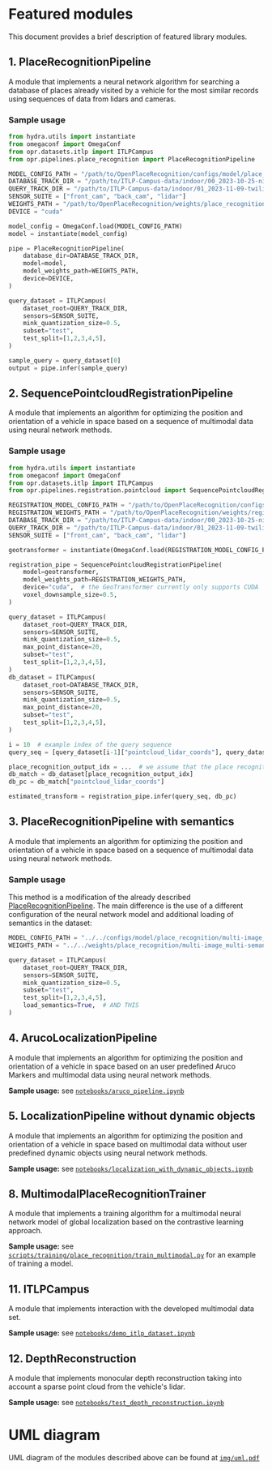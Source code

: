 # Featured modules

This document provides a brief description of featured library modules.

## 1. PlaceRecognitionPipeline

A module that implements a neural network algorithm for searching a database of places already visited by a vehicle for the most similar records using sequences of data from lidars and cameras.

### Sample usage

```python
from hydra.utils import instantiate
from omegaconf import OmegaConf
from opr.datasets.itlp import ITLPCampus
from opr.pipelines.place_recognition import PlaceRecognitionPipeline

MODEL_CONFIG_PATH = "/path/to/OpenPlaceRecognition/configs/model/place_recognition/multi-image_lidar_late-fusion.yaml"
DATABASE_TRACK_DIR = "/path/to/ITLP-Campus-data/indoor/00_2023-10-25-night"
QUERY_TRACK_DIR = "/path/to/ITLP-Campus-data/indoor/01_2023-11-09-twilight"
SENSOR_SUITE = ["front_cam", "back_cam", "lidar"]
WEIGHTS_PATH = "/path/to/OpenPlaceRecognition/weights/place_recognition/multi-image_lidar_late-fusion_nclt.pth"
DEVICE = "cuda"

model_config = OmegaConf.load(MODEL_CONFIG_PATH)
model = instantiate(model_config)

pipe = PlaceRecognitionPipeline(
    database_dir=DATABASE_TRACK_DIR,
    model=model,
    model_weights_path=WEIGHTS_PATH,
    device=DEVICE,
)

query_dataset = ITLPCampus(
    dataset_root=QUERY_TRACK_DIR,
    sensors=SENSOR_SUITE,
    mink_quantization_size=0.5,
    subset="test",
    test_split=[1,2,3,4,5],
)

sample_query = query_dataset[0]
output = pipe.infer(sample_query)
```

## 2. SequencePointcloudRegistrationPipeline

A module that implements an algorithm for optimizing the position and orientation of a vehicle in space based on a sequence of multimodal data using neural network methods.

### Sample usage

```python
from hydra.utils import instantiate
from omegaconf import OmegaConf
from opr.datasets.itlp import ITLPCampus
from opr.pipelines.registration.pointcloud import SequencePointcloudRegistrationPipeline

REGISTRATION_MODEL_CONFIG_PATH = "/path/to/OpenPlaceRecognition/configs/model/registration/geotransformer_kitti.yaml"
REGISTRATION_WEIGHTS_PATH = "/path/to/OpenPlaceRecognition/weights/registration/geotransformer_kitti.pth"
DATABASE_TRACK_DIR = "/path/to/ITLP-Campus-data/indoor/00_2023-10-25-night"
QUERY_TRACK_DIR = "/path/to/ITLP-Campus-data/indoor/01_2023-11-09-twilight"
SENSOR_SUITE = ["front_cam", "back_cam", "lidar"]

geotransformer = instantiate(OmegaConf.load(REGISTRATION_MODEL_CONFIG_PATH))

registration_pipe = SequencePointcloudRegistrationPipeline(
    model=geotransformer,
    model_weights_path=REGISTRATION_WEIGHTS_PATH,
    device="cuda",  # the GeoTransformer currently only supports CUDA
    voxel_downsample_size=0.5,
)

query_dataset = ITLPCampus(
    dataset_root=QUERY_TRACK_DIR,
    sensors=SENSOR_SUITE,
    mink_quantization_size=0.5,
    max_point_distance=20,
    subset="test",
    test_split=[1,2,3,4,5],
)
db_dataset = ITLPCampus(
    dataset_root=DATABASE_TRACK_DIR,
    sensors=SENSOR_SUITE,
    mink_quantization_size=0.5,
    max_point_distance=20,
    subset="test",
    test_split=[1,2,3,4,5],
)

i = 10  # example index of the query sequence
query_seq = [query_dataset[i-1]["pointcloud_lidar_coords"], query_dataset[i]["pointcloud_lidar_coords"]]  # example of accumulation of two consecutive point clouds

place_recognition_output_idx = ...  # we assume that the place recognition module has already been run and the index of the most similar place in the database has been obtained
db_match = db_dataset[place_recognition_output_idx]
db_pc = db_match["pointcloud_lidar_coords"]

estimated_transform = registration_pipe.infer(query_seq, db_pc)
```

## 3. PlaceRecognitionPipeline with semantics

A module that implements an algorithm for optimizing the position and orientation of a vehicle in space based on a sequence of multimodal data using neural network methods.

### Sample usage

This method is a modification of the already described [PlaceRecognitionPipeline](#1-placerecognitionpipeline). The main difference is the use of a different configuration of the neural network model and additional loading of semantics in the dataset:

```python
MODEL_CONFIG_PATH = "../../configs/model/place_recognition/multi-image_multi-semantic_lidar_late-fusion.yaml"  # THIS
WEIGHTS_PATH = "../../weights/place_recognition/multi-image_multi-semantic_lidar_late-fusion_nclt.pth"  # THIS

query_dataset = ITLPCampus(
    dataset_root=QUERY_TRACK_DIR,
    sensors=SENSOR_SUITE,
    mink_quantization_size=0.5,
    subset="test",
    test_split=[1,2,3,4,5],
    load_semantics=True,  # AND THIS
)
```

## 4. ArucoLocalizationPipeline

A module that implements an algorithm for optimizing the position and orientation of a vehicle in space based on an user predefined Aruco Markers and multimodal data using neural network methods.

**Sample usage:** see [```notebooks/aruco_pipeline.ipynb```](../notebooks/aruco_pipeline.ipynb)

## 5. LocalizationPipeline without dynamic objects

A module that implements an algorithm for optimizing the position and orientation of a vehicle in space based on multimodal data without user predefined dynamic objects using neural network methods.

**Sample usage:** see [```notebooks/localization_with_dynamic_objects.ipynb```](../notebooks/localization_with_dynamic_objects.ipynb)

## 8. MultimodalPlaceRecognitionTrainer

A module that implements a training algorithm for a multimodal neural network model of global localization based on the contrastive learning approach.

**Sample usage:** see [`scripts/training/place_recognition/train_multimodal.py`](../scripts/training/place_recognition/train_multimodal.py) for an example of training a model.

## 11. ITLPCampus

A module that implements interaction with the developed multimodal data set.

**Sample usage:** see [```notebooks/demo_itlp_dataset.ipynb```](../notebooks/demo_itlp_dataset.ipynb)

## 12. DepthReconstruction

A module that implements monocular depth reconstruction taking into account a sparse point cloud from the vehicle's lidar.

**Sample usage:** see [```notebooks/test_depth_reconstruction.ipynb```](../notebooks/test_depth_reconstruction.ipynb)

# UML diagram

UML diagram of the modules described above can be found at [`img/uml.pdf`](../img/uml.pdf)
